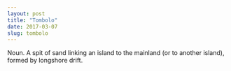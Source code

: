 ```yaml
---
layout: post
title: "Tombolo"
date: 2017-03-07
slug: tombolo
---
```


Noun. A spit of sand linking an island to the mainland (or to another island), formed by longshore drift.

